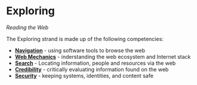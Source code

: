 Exploring
======
*Reading the Web*

The Exploring strand is made up of the following competencies:

* **[Navigation](https://github.com/mozilla/webliteracymap/blob/master/v1.5%20%28current%29/Exploring/Navigation.md)** - using software tools to browse the web
* **[Web Mechanics](https://github.com/mozilla/webliteracymap/blob/master/v1.5%20%28current%29/Exploring/Web%20Mechanics.md)** - inderstanding the web ecosystem and Internet stack
* **[Search](https://github.com/mozilla/webliteracymap/blob/master/v1.5%20%28current%29/Exploring/Search.md)** - Locating information, people and resources via the web
* **[Credibility](https://github.com/mozilla/webliteracymap/blob/master/v1.5%20%28current%29/Exploring/Credibility.md)** - critically evaluating information found on the web
* **[Security](https://github.com/mozilla/webliteracymap/blob/master/v1.5%20%28current%29/Exploring/Security.md)** - keeping systems, identities, and content safe